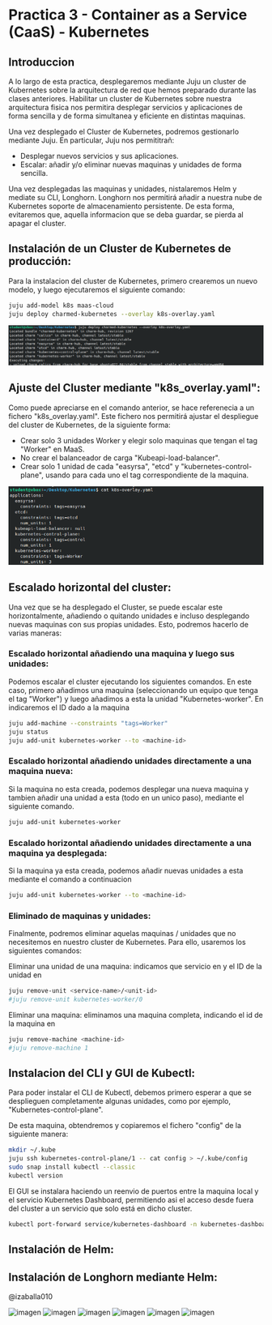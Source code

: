 # Practica 3 - Container as a Service (CaaS) - Kubernetes


## Introduccion
A lo largo de esta practica, desplegaremos mediante Juju un cluster de Kubernetes sobre la arquitectura de red que hemos preparado durante las clases anteriores.
Habilitar un cluster de Kubernetes sobre nuestra arquitectura fisica nos permitira desplegar servicios y aplicaciones de forma sencilla y de forma simultanea y eficiente en distintas maquinas. 

Una vez desplegado el Cluster de Kubernetes, podremos gestionarlo mediante Juju. En particular, Juju nos permititrañ:
 - Desplegar nuevos servicios y sus aplicaciones.
 - Escalar: añadir y/o eliminar nuevas maquinas y unidades de forma sencilla.

Una vez desplegadas las maquinas y unidades, nistalaremos Helm y mediate su CLI, Longhorn. Longhorn nos permitirá añadir a nuestra nube de Kubernetes soporte de almacenamiento persistente. De esta forma, evitaremos que, aquella informacion que se deba guardar, se pierda al apagar el cluster.


## Instalación de un Cluster de Kubernetes de producción:
Para la instalacion del cluster de Kubernetes, primero crearemos un nuevo modelo, y luego ejecutaremos el siguiente comando:

```bash
juju add-model k8s maas-cloud
juju deploy charmed-kubernetes --overlay k8s-overlay.yaml
```

![cluster](imgs/1_1.png)


## Ajuste del Cluster mediante "k8s_overlay.yaml":
Como puede apreciarse en el comando anterior, se hace referenecia a un fichero "k8s_overlay.yaml". Este fichero nos permitirá ajustar el despliegue del cluster de Kubernetes, de la siguiente forma:
 - Crear solo 3 unidades Worker y elegir solo maquinas que tengan el tag "Worker" en MaaS.
 - No crear el balanceador de carga "Kubeapi-load-balancer".
 - Crear solo 1 unidad de cada "easyrsa", "etcd" y "kubernetes-control-plane", usando para  cada uno el tag correspondiente de la maquina. 

![cluster](imgs/1_2.png)


## Escalado horizontal del cluster:
Una vez que se ha desplegado el Cluster, se puede escalar este horizontalmente, añadiendo o quitando unidades e incluso desplegando nuevas maquinas con sus propias unidades. Esto, podremos hacerlo de varias maneras:

### Escalado horizontal añadiendo una maquina y luego sus unidades:
Podemos escalar el cluster ejecutando los siguientes comandos. En este caso, primero añadimos una maquina (seleccionando un equipo que tenga el tag "Worker") y luego añadimos a esta la unidad "Kubernetes-worker". En <machine-id> indicaremos el ID dado a la maquina

```bash
juju add-machine --constraints "tags=Worker"
juju status
juju add-unit kubernetes-worker --to <machine-id>

```


### Escalado horizontal añadiendo unidades directamente a una maquina nueva:
Si la maquina no esta creada, podemos desplegar una nueva maquina y tambien añadir una unidad a esta (todo en un unico paso), mediante el siguiente comando.

```bash
juju add-unit kubernetes-worker
```


### Escalado horizontal añadiendo unidades directamente a una maquina ya desplegada:
Si la maquina ya esta creada, podemos añadir nuevas unidades a esta mediante el comando a continuacion

```bash
juju add-unit kubernetes-worker --to <machine-id>
```

### Eliminado de maquinas y unidades:
Finalmente, podremos eliminar aquelas maquinas / unidades que no necesitemos en nuestro cluster de Kubernetes. Para ello, usaremos los siguientes comandos:

Eliminar una unidad de una maquina: indicamos que servicio en <service-name> y el ID de la unidad en <unit-id>

```bash
juju remove-unit <service-name>/<unit-id>
#juju remove-unit kubernetes-worker/0
```

Eliminar una maquina: eliminamos una maquina completa, indicando el id de la maquina en <machine-id>

```bash
juju remove-machine <machine-id>
#juju remove-machine 1
```


## Instalacion del CLI y GUI de Kubectl:
Para poder instalar el CLI de Kubectl, debemos primero esperar a que se desplieguen completamente algunas unidades, como por ejemplo, "Kubernetes-control-plane". 

De esta maquina, obtendremos y copiaremos el fichero "config" de la siguiente manera:

```bash
mkdir ~/.kube
juju ssh kubernetes-control-plane/1 -- cat config > ~/.kube/config
sudo snap install kubectl --classic
kubectl version
```

El GUI se instalara haciendo un reenvio de puertos entre la maquina local y el servicio Kubernetes Dashboard, permitiendo asi el acceso desde fuera del cluster a un servicio que solo está en dicho cluster.

```bash
kubectl port-forward service/kubernetes-dashboard -n kubernetes-dashboard 8443:443
```


## Instalación de Helm:





## Instalación de Longhorn mediante Helm:






@izaballa010

![imagen](https://github.com/user-attachments/assets/81f843cb-fe3c-4ad4-a523-60babe733882)
![imagen](https://github.com/user-attachments/assets/cd04e414-6d7c-4724-8a73-3193ba8616df)
![imagen](https://github.com/user-attachments/assets/594f6029-48a2-492b-864e-5604504676c8)
![imagen](https://github.com/user-attachments/assets/0c39c8fa-f984-4adf-a2a9-6adc6fa88d75)
![imagen](https://github.com/user-attachments/assets/bf839db0-da72-487b-b34b-c0a45802c145)
![imagen](https://github.com/user-attachments/assets/ac2b3182-6325-4ad9-9d64-0098d973c15b)
